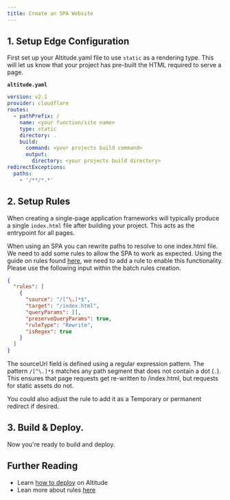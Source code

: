 ```yaml
---
title: Create an SPA Website
---
```


## 1. Setup Edge Configuration

First set up your Altitude.yaml file to use `static` as a rendering type. This will let us know that your project has pre-built the HTML required to serve a page.

**`altitude.yaml`**

```yaml
version: v2.1
provider: cloudflare
routes:
  - pathPrefix: /
    name: <your function/site name>
    type: static
    directory: .
    build:
      command: <your projects build command>
      output:
        directory: <your projects build directory>
redirectExceptions:
  paths:
    - '/**/*.*'
```

## 2. Setup Rules

When creating a single-page application frameworks will typically produce a single `index.html` file after building your project. This acts as the entrypoint for all pages.

When using an SPA you can rewrite paths to resolve to one index.html file. We need to add some rules to allow the SPA to work as expected. Using the guide on rules found [here](/edge/rules/), we need to add a rule to enable this functionality. Please use the following input within the batch rules creation.

```json
{
  "rules": [
    {
      "source": "/[^\.]*$",
      "target": "/index.html",
      "queryParams": [],
      "preserveQueryParams": true,
      "ruleType": "Rewrite",
      "isRegex": true
    }
  ]
}
```

The sourceUrl field is defined using a regular expression pattern. The pattern `/[^\.]*$` matches any path segment that does not contain a dot (`.`). This ensures that page requests get re-written to /index.html, but requests for static assets do not.

You could also adjust the rule to add it as a Temporary or permanent redirect if desired.

## 3. Build & Deploy.

Now you're ready to build and deploy.

## Further Reading

- Learn [how to deploy](/guides/create-a-site#deploy) on Altitude
- Lean more about rules [here](/edge/rules)
